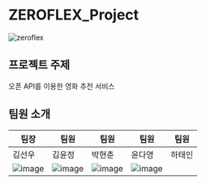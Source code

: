 # ZEROFLEX_Project

![zeroflex](https://github.com/user-attachments/assets/4668aeb7-01cb-4d11-bd6e-d7aa6287deec)

## 프로젝트 주제
오픈 API를 이용한 영화 추천 서비스

## 팀원 소개 


|   팀장   |   팀원   |   팀원   |   팀원   |   팀원   |
| -------- | -------- | -------- | -------- | -------- |
|  김선우  |  김윤정  |  박현춘  |  윤다영  |  하태인  |
|![image](https://github.com/user-attachments/assets/c0979c62-2ed3-4fdb-bca2-48865130b9ab)|![image](https://github.com/user-attachments/assets/8ffbf77e-5a6e-4942-8bfd-19dd56406cfa)|![image](https://github.com/user-attachments/assets/25985153-fa41-431c-964f-13e5c58aadec)|![image](https://github.com/user-attachments/assets/470ef5fb-0e83-44c1-9b87-084fcc515faa)||
